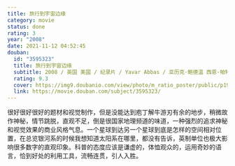 ```yaml
---
title: 旅行到宇宙边缘
category: movie
status: done
rating: 3
year: "2008"
date: 2021-11-12 04:52:45
douban:
  id: "3595323"
  title: 旅行到宇宙边缘
  subtitle: 2008 / 英国 美国 / 纪录片 / Yavar Abbas / 亚历克·鲍德温 西恩·帕特维
  rating: 9.3
  cover: https://img9.doubanio.com/view/photo/m_ratio_poster/public/p1958040706.jpg
  link: https://movie.douban.com/subject/3595323/
---
```


很好很好很好的题材和视觉制作，但是没能达到庖丁解牛游刃有余的地步，稍微故作神秘，情节跳脱，直观不足，倒是很国家地理频道的味道，一种强烈的追求神秘和视觉效果的商业风格气息。一个星球到达另一个星球到底是怎样的空间相对位置，在总览银河系的时候我想知道太阳系在哪里，都没有告诉，英制单位也极大影响很多数字的直观印象。科普的态度应该是谦虚的，体恤观众的，运用奇妙的语言，恰到好处的利用工具，流畅连贯，引人入胜。